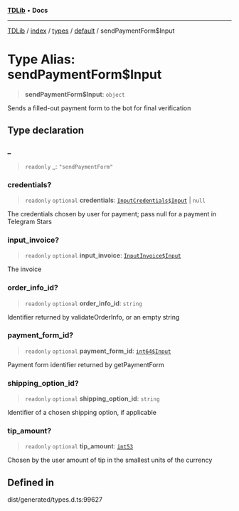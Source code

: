[**TDLib**](../../../../../../README.md) • **Docs**

***

[TDLib](../../../../../../modules.md) / [index](../../../../../README.md) / [types](../../../README.md) / [default](../README.md) / sendPaymentForm$Input

# Type Alias: sendPaymentForm$Input

> **sendPaymentForm$Input**: `object`

Sends a filled-out payment form to the bot for final verification

## Type declaration

### \_

> `readonly` **\_**: `"sendPaymentForm"`

### credentials?

> `readonly` `optional` **credentials**: [`InputCredentials$Input`](InputCredentials$Input.md) \| `null`

The credentials chosen by user for payment; pass null for a payment in Telegram Stars

### input\_invoice?

> `readonly` `optional` **input\_invoice**: [`InputInvoice$Input`](InputInvoice$Input.md)

The invoice

### order\_info\_id?

> `readonly` `optional` **order\_info\_id**: `string`

Identifier returned by validateOrderInfo, or an empty string

### payment\_form\_id?

> `readonly` `optional` **payment\_form\_id**: [`int64$Input`](int64$Input.md)

Payment form identifier returned by getPaymentForm

### shipping\_option\_id?

> `readonly` `optional` **shipping\_option\_id**: `string`

Identifier of a chosen shipping option, if applicable

### tip\_amount?

> `readonly` `optional` **tip\_amount**: [`int53`](int53.md)

Chosen by the user amount of tip in the smallest units of the currency

## Defined in

dist/generated/types.d.ts:99627
